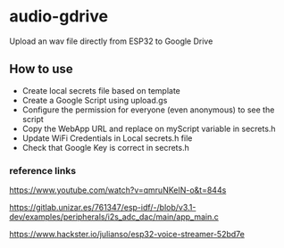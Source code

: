 # audio-gdrive

Upload an wav file directly from ESP32 to Google Drive

## How to use

- Create local secrets file based on template
- Create a Google Script using upload.gs
- Configure the permission for everyone (even anonymous) to see the script
- Copy the WebApp URL and replace on myScript variable in secrets.h
- Update WiFi Credentials in Local secrets.h file
- Check that Google Key is correct in secrets.h

### reference links

https://www.youtube.com/watch?v=qmruNKeIN-o&t=844s


https://gitlab.unizar.es/761347/esp-idf/-/blob/v3.1-dev/examples/peripherals/i2s_adc_dac/main/app_main.c


https://www.hackster.io/julianso/esp32-voice-streamer-52bd7e

